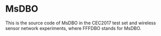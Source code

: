 # MsDBO
This is the source code of MsDBO in the CEC2017 test set and wireless sensor network experiments, where FFFDBO stands for MsDBO.
